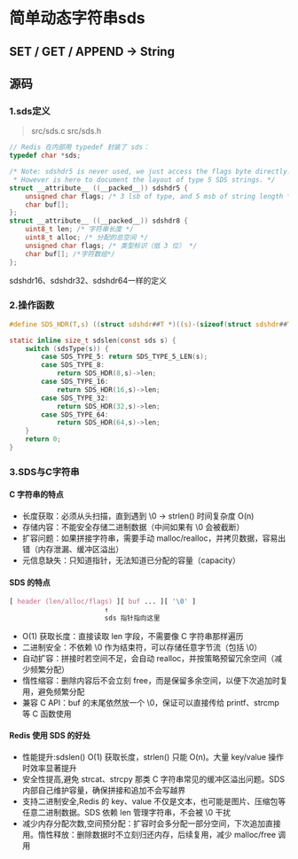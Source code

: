 # 简单动态字符串sds
## SET / GET / APPEND → String
## 源码
### 1.sds定义
> src/sds.c   src/sds.h
```c
// Redis 在内部用 typedef 封装了 sds：
typedef char *sds;

/* Note: sdshdr5 is never used, we just access the flags byte directly.
 * However is here to document the layout of type 5 SDS strings. */
struct __attribute__ ((__packed__)) sdshdr5 {
    unsigned char flags; /* 3 lsb of type, and 5 msb of string length */
    char buf[];
};
struct __attribute__ ((__packed__)) sdshdr8 {
    uint8_t len; /* 字符串长度 */
    uint8_t alloc; /* 分配的总空间 */
    unsigned char flags; /* 类型标识（低 3 位） */
    char buf[]; /*字符数组*/
};

```
sdshdr16、sdshdr32、sdshdr64一样的定义

### 2.操作函数
```c
#define SDS_HDR(T,s) ((struct sdshdr##T *)((s)-(sizeof(struct sdshdr##T))))

static inline size_t sdslen(const sds s) {
    switch (sdsType(s)) {
        case SDS_TYPE_5: return SDS_TYPE_5_LEN(s);
        case SDS_TYPE_8:
            return SDS_HDR(8,s)->len;
        case SDS_TYPE_16:
            return SDS_HDR(16,s)->len;
        case SDS_TYPE_32:
            return SDS_HDR(32,s)->len;
        case SDS_TYPE_64:
            return SDS_HDR(64,s)->len;
    }
    return 0;
}
```
### 3.SDS与C字符串
#### C 字符串的特点
- 长度获取：必须从头扫描，直到遇到 \0 → strlen() 时间复杂度 O(n)
- 存储内容：不能安全存储二进制数据（中间如果有 \0 会被截断）
- 扩容问题：如果拼接字符串，需要手动 malloc/realloc，并拷贝数据，容易出错（内存泄漏、缓冲区溢出）
- 元信息缺失：只知道指针，无法知道已分配的容量（capacity）

#### SDS 的特点

```css
[ header (len/alloc/flags) ][ buf ... ][ '\0' ]
                        ↑
                        sds 指针指向这里
```

- O(1) 获取长度：直接读取 len 字段，不需要像 C 字符串那样遍历
- 二进制安全：不依赖 \0 作为结束符，可以存储任意字节流（包括 \0）
- 自动扩容：拼接时若空间不足，会自动 realloc，并按策略预留冗余空间（减少频繁分配）
- 惰性缩容：删除内容后不会立刻 free，而是保留多余空间，以便下次追加时复用，避免频繁分配
- 兼容 C API：buf 的末尾依然放一个 \0，保证可以直接传给 printf、strcmp 等 C 函数使用

#### Redis 使用 SDS 的好处
- 性能提升:sdslen() O(1) 获取长度，strlen() 只能 O(n)。大量 key/value 操作时效率显著提升
- 安全性提高,避免 strcat、strcpy 那类 C 字符串常见的缓冲区溢出问题。SDS 内部自己维护容量，确保拼接和追加不会写越界
- 支持二进制安全,Redis 的 key、value 不仅是文本，也可能是图片、压缩包等任意二进制数据。SDS 依赖 len 管理字符串，不会被 \0 干扰
- 减少内存分配次数,空间预分配：扩容时会多分配一部分空间，下次追加直接用。惰性释放：删除数据时不立刻归还内存，后续复用，减少 malloc/free 调用
